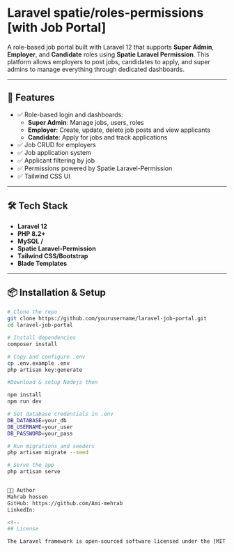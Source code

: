 
# Laravel spatie/roles-permissions [with Job Portal]

A role-based job portal built with Laravel 12 that supports **Super Admin**, **Employer**, and **Candidate** roles using **Spatie Laravel Permission**. This platform allows employers to post jobs, candidates to apply, and super admins to manage everything through dedicated dashboards.

---

## 🚀 Features

- ✅ Role-based login and dashboards:
  - **Super Admin**: Manage jobs, users, roles
  - **Employer**: Create, update, delete job posts and view applicants
  - **Candidate**: Apply for jobs and track applications
- ✅ Job CRUD for employers
- ✅ Job application system
- ✅ Applicant filtering by job
- ✅ Permissions powered by Spatie Laravel-Permission
- ✅ Tailwind CSS UI

---

## 🛠 Tech Stack

- **Laravel 12**
- **PHP 8.2+**
- **MySQL /**
- **Spatie Laravel-Permission**
- **Tailwind CSS/Bootstrap**
- **Blade Templates**

---

## 📦 Installation & Setup

```bash
# Clone the repo
git clone https://github.com/yourusername/laravel-job-portal.git
cd laravel-job-portal

# Install dependencies
composer install

# Copy and configure .env
cp .env.example .env
php artisan key:generate

#Download & setup Nodejs then

npm install 
npm run dev

# Set database credentials in .env
DB_DATABASE=your_db
DB_USERNAME=your_user
DB_PASSWORD=your_pass

# Run migrations and seeders
php artisan migrate --seed

# Serve the app
php artisan serve


🧑‍💻 Author
Mahrab hossen
GitHub: https://github.com/Ami-mehrab
LinkedIn: 

<!-- 
## License

The Laravel framework is open-sourced software licensed under the [MIT license](https://opensource.org/licenses/MIT). -->
